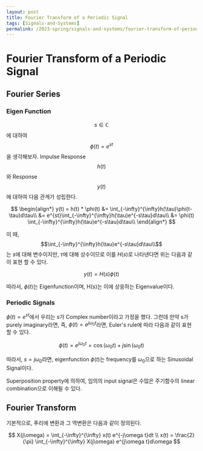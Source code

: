 ```yaml
---
layout: post
title: Fourier Transform of a Periodic Signal
tags: [Signals-and-Systems]
permalink: /2023-spring/signals-and-systems/fourier-transform-of-periodic-signal
---
```


# Fourier Transform of a Periodic Signal

## Fourier Series

### Eigen Function

$$s\in \mathbb{C}$$ 에 대하여 $$\phi(t) = e^{st}$$을 생각해보자. Impulse Response $$h(t)$$와 Response $$y(t)$$에 대하여 다음 관계가 성립한다.

$$
\begin{align*}
y(t) = h(t) * \phi(t) &= \int_{-\infty}^{\infty}h(\tau)\phi(t-\tau)d\tau\\
&= e^{st}\int_{-\infty}^{\infty}h(\tau)e^{-s\tau}d\tau\\
&= \phi(t) \int_{-\infty}^{\infty}h(\tau)e^{-s\tau}d\tau\\
\end{align*}
$$

이 때, $$\int_{-\infty}^{\infty}h(\tau)e^{-s\tau}d\tau\\$$는 $s$에 대해 변수이지만, $\tau$에 대해 상수이므로 이를 $H(s)$로 나타낸다면 위는 다음과 같이 표현 할 수 있다.

$$
y(t) = H(s)\phi(t)
$$

따라서, $\phi(t)$는 Eigenfunction이며, H(s)는 이에 상응하는 Eigenvalue이다.

### Periodic Signals

$\phi(t) = e^{st}$에서 우리는 $s$가 Complex number이라고 가정을 했다. 그런데 만약 s가 purely imaginary라면, 즉, $\phi(t)=e^{j\omega_0 t}$라면, Euler's rule에 따라 다음과 같이 표현 할 수 있다.

$$
\phi(t)=e^{j\omega_0 t} = \cos(\omega_0t) + j\sin(\omega_0t)
$$

따라서, $s=j\omega_0$라면, eigenfunction $\phi(t)$는 frequency를 $\omega_0$으로 하는 Sinusoidal Signal이다.

Superposition property에 의하여, 임의의 input signal은 수많은 주기함수의 linear combination으로 이해될 수 있다.

## Fourier Transform

기본적으로, 푸리에 변환과 그 역변환은 다음과 같이 정의된다.

$$
X(j\omega) = \int_{-\infty}^{\infty} x(t) e^{-j\omega t}dt \\
x(t) = \frac{2}{\pi}
\int_{-\infty}^{\infty} X(j\omega) e^{j\omega t}d\omega
$$
